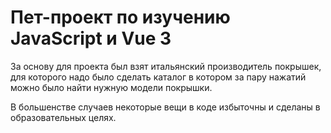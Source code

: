 # Пет-проект по изучению JavaScript и Vue 3 

За основу для проекта был взят итальянский производитель покрышек,
для которого надо было сделать каталог в котором за пару нажатий
можно было найти нужную модели покрышки.

В большенстве случаев некоторые вещи в коде избыточны и сделаны
в образовательных целях.